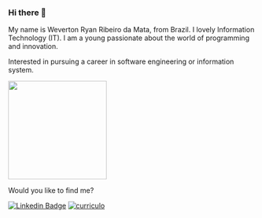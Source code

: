 ### Hi there 👋

My name is Weverton Ryan Ribeiro da Mata, from Brazil. I lovely Information Technology (IT). I am a young passionate about the world of programming and innovation.

Interested in pursuing a career in software engineering or information system. 

<div>
  <img height="200em" src="https://github-readme-stats.vercel.app/api/top-langs/?username=wevertonmata&layout=compact&langs_count=7&theme=dracula"/>
</div>


Would you like to find me?

[![Linkedin Badge](https://img.shields.io/badge/-LinkedIn-blue?style=flat-square&logo=Linkedin&logoColor=white&link=https://www.linkedin.com/in/weverton-mata-3345081b1/)](https://www.linkedin.com/in/weverton-mata-3345081b1/)
[![curriculo](https://img.shields.io/badge/say-thanks-ff69b4.svg)](https://wevertonmata.github.io/weverton-mata/)
